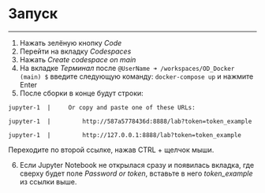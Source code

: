 # Запуск
***
1. Нажать зелёную кнопку _Code_
2. Перейти на вкладку _Codespaces_
3. Нажать _Create codespace on main_
4. На вкладке _Терминал_ после `@UserName ➜ /workspaces/OD_Docker (main) $` введите следующую команду: `docker-compose up` и нажмите Enter
5. После сборки в конце будут строки:

`jupyter-1  |     Or copy and paste one of these URLs:`

`jupyter-1  |         http://587a5778436d:8888/lab?token=token_example`

`jupyter-1  |         http://127.0.0.1:8888/lab?token=token_example`

Переходите по второй ссылке, нажав CTRL + щелчок мыши.


6. Если Jupyter Notebook не открылася сразу и появилась вкладка, где сверху будет поле _Password or token_, вставьте в него _token_example_ из ссылки выше.
